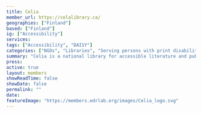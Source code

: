 ```yaml
---
title: Celia
member_url: https://celalibrary.ca/
geographies: ["Finland"]
based: ["Finland"]
ig: ["Accessibility"] 
services: 
tags: ["Accessibility", "DAISY"]
categories: ["NGOs", "Libraries", "Serving persons with print disabilities"]
summary: "Celia is a national library for accessible literature and publishing in Finland, working toward equality in reading and learning."
press:
active: true
layout: members
showReadTime: false
showDate: false
permalink: ""
date: 
featureImage: "https://members.edrlab.org/images/Celia_logo.svg"
---
```

